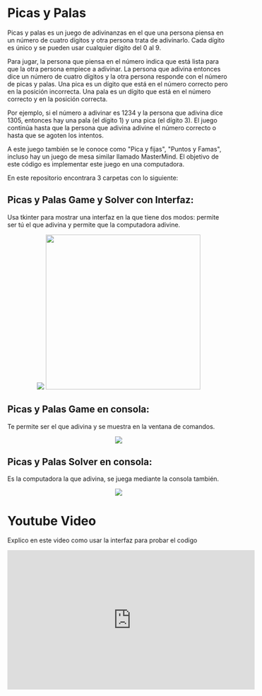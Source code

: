 # Picas y Palas
Picas y palas es un juego de adivinanzas en el que una persona piensa en un número de cuatro dígitos y otra persona trata de adivinarlo.
Cada dígito es único y se pueden usar cualquier dígito del 0 al 9.

Para jugar, la persona que piensa en el número indica que está lista para que la otra persona empiece a adivinar. La persona que adivina entonces dice un número de cuatro dígitos y la otra persona responde con el número de picas y palas. Una pica es un dígito que está en el número correcto pero en la posición incorrecta. Una pala es un dígito que está en el número correcto y en la posición correcta.

Por ejemplo, si el número a adivinar es 1234 y la persona que adivina dice 1305, entonces hay una pala (el dígito 1) y  una pica (el dígito 3). El juego continúa hasta que la persona que adivina adivine el número correcto o hasta que se agoten los intentos.

A este juego también se le conoce como "Pica y fijas", "Puntos y Famas", incluso hay un juego de mesa similar llamado MasterMind.
El objetivo de este código es implementar este juego en una computadora.

En este repositorio encontrara 3 carpetas con lo siguiente:  

## Picas y Palas Game y Solver con Interfaz: 
Usa tkinter para mostrar una interfaz en la que tiene dos modos: permite ser tú el que adivina y permite que la computadora adivine.

<p align= "center">
  <img src="https://user-images.githubusercontent.com/68023761/211174630-b155eb17-20bc-4318-b74f-060e785d89d7.png"/>
  <img src="https://user-images.githubusercontent.com/68023761/211174646-e2416580-8d60-4e40-ae5a-fa3b2a5e9213.png" width="350"/>  
</p>

## Picas y Palas Game en consola:
Te permite ser el que adivina y se muestra en la ventana de comandos.
<p align= "center">
  <img src="https://user-images.githubusercontent.com/68023761/211174730-4d2b2f65-7a21-40da-9863-d294f13254fc.png"/>  
</p>



## Picas y Palas Solver en consola: 
Es la computadora la que adivina, se juega mediante la consola también. 
<p align= "center">
  <img src="https://user-images.githubusercontent.com/68023761/211174917-ac407537-b267-4790-9f93-d0533f62df6d.png"/>  
</p>

# Youtube Video 
Explico en este video como usar la interfaz para probar el codigo

<iframe width="560" height="315" src="https://www.youtube.com/embed/vWuLeT9IcCg?start=1" title="YouTube video player" frameborder="0" allow="accelerometer; autoplay; clipboard-write; encrypted-media; gyroscope; picture-in-picture; web-share" allowfullscreen></iframe>


